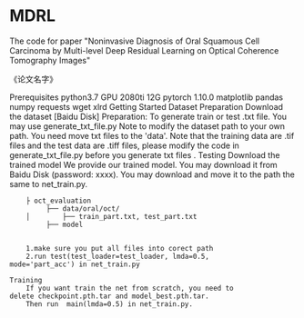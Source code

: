 # MDRL
The code for paper "Noninvasive Diagnosis of Oral Squamous Cell Carcinoma by Multi-level Deep Residual Learning on Optical Coherence Tomography Images"

《论文名字》




Prerequisites
	python3.7
	GPU  2080ti 12G
	pytorch 1.10.0
	matplotlib
	pandas
	numpy
	requests
	wget
	xlrd
Getting Started
	Dataset Preparation
		Download the dataset [Baidu Disk]
		Preparation: To generate train or test .txt file. You 				may use generate_txt_file.py
		Note to modify the dataset path to your own path.
		You need move txt files to the 'data'.
		Note that the training data are .tif files and the test 		data are .tiff files, please modify the code in 				generate_txt_file.py before you generate txt files 		.
	Testing
		Download the trained model
		We provide our trained model. You may download 		it from Baidu Disk (password: xxxx). You may 				download and move it to the path the same to 				net_train.py.

		├ oct_evaluation
		     ├── data/oral/oct/
		│        ├── train_part.txt, test_part.txt
		     ├── model
		 

		1.make sure you put all files into corect path     
		2.run test(test_loader=test_loader, lmda=0.5, 				mode='part_acc') in net_train.py

	Training
		If you want train the net from scratch, you need to 			delete checkpoint.pth.tar and model_best.pth.tar.
		Then run  main(lmda=0.5) in net_train.py.

		
